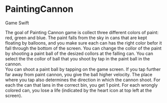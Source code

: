 # PaintingCannon
Game Swift

The goal of Painting Cannon game is collect three different colors of paint: red, green and blue. 
The paint falls from the sky in cans that are kept floating by balloons, and you make sure each can has the right color befor it fall through the bottom of the screen. 
You can change the collor of the paint by shooting a paint ball of the desized collors at the falling can. 
You can select the the collor of ball that you shoot by tap in the paint ball in the cannon.  
You can shoot a paint ball by tapping on the game screen. If you tap further far away from paint cannon, you give the ball higher velocity. 
The place where you tap also determines the direction in which the cannon shoot. 
For each the can that lans in the correct bin, you get 1 point. For each wrongly colored can, you lose a life (indicated by the heart icon at top left at the screen).

